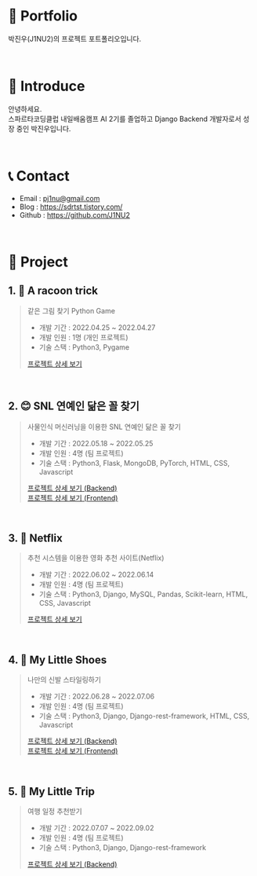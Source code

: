 # 📄 Portfolio

박진우(J1NU2)의 프로젝트 포트폴리오입니다.

<br/>

# 👋 Introduce

안녕하세요.  
스파르타코딩클럽 내일배움캠프 AI 2기를 졸업하고 Django Backend 개발자로서 성장 중인 박진우입니다.

<br/>

# 📞 Contact

- Email : pj1nu@gmail.com
- Blog : https://sdrtst.tistory.com/
- Github : https://github.com/J1NU2

<br/>

# 📝 Project

## 1. 🦝 A racoon trick
> 같은 그림 찾기 Python Game
>
> - 개발 기간 : 2022.04.25 ~ 2022.04.27
> - 개발 인원 : 1명 (개인 프로젝트)
> - 기술 스택 : Python3, Pygame
>
> [프로젝트 상세 보기](https://github.com/J1NU2/Racoon_Same_Pygame)

<br/>

## 2. 😊 SNL 연예인 닮은 꼴 찾기
> 사물인식 머신러닝을 이용한 SNL 연예인 닮은 꼴 찾기
>
> - 개발 기간 : 2022.05.18 ~ 2022.05.25
> - 개발 인원 : 4명 (팀 프로젝트)
> - 기술 스택 : Python3, Flask, MongoDB, PyTorch, HTML, CSS, Javascript
>
> [프로젝트 상세 보기 (Backend)](https://github.com/J1NU2/SNL_Object_Detection_Backend)  
> [프로젝트 상세 보기 (Frontend)](https://github.com/J1NU2/SNL_Object_Detection_Frontend)

<br/>

## 3. 🎥 Netflix
> 추천 시스템을 이용한 영화 추천 사이트(Netflix)
>
> - 개발 기간 : 2022.06.02 ~ 2022.06.14
> - 개발 인원 : 4명 (팀 프로젝트)
> - 기술 스택 : Python3, Django, MySQL, Pandas, Scikit-learn, HTML, CSS, Javascript
>
> [프로젝트 상세 보기](https://github.com/J1NU2/Django_Netflix)

<br/>

## 4. 👟 My Little Shoes
> 나만의 신발 스타일링하기
>
> - 개발 기간 : 2022.06.28 ~ 2022.07.06
> - 개발 인원 : 4명 (팀 프로젝트)
> - 기술 스택 : Python3, Django, Django-rest-framework, HTML, CSS, Javascript
>
> [프로젝트 상세 보기 (Backend)](https://github.com/J1NU2/MyLittleShoes_Backend)  
> [프로젝트 상세 보기 (Frontend)](https://github.com/J1NU2/MyLittleShoes_Frontend)

<br/>

## 5. 🛫 My Little Trip
> 여행 일정 추천받기
>
> - 개발 기간 : 2022.07.07 ~ 2022.09.02
> - 개발 인원 : 4명 (팀 프로젝트)
> - 기술 스택 : Python3, Django, Django-rest-framework
>
> [프로젝트 상세 보기 (Backend)](https://github.com/J1NU2/MyLittleTrip_Backend)
